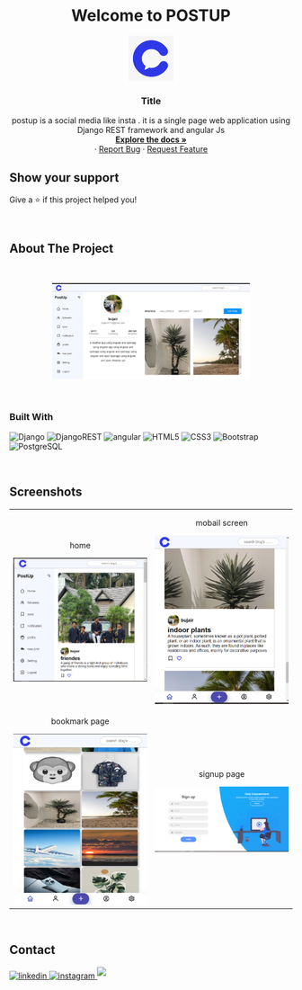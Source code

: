 <h1 align="center">Welcome to POSTUP </h1>
<p>
</p>
<div align="center">
  <a href="https://github.com/bujair111/postup-social-media-web">
    <img src="https://github.com/bujair111/postup-social-media-web/blob/master/frontend(angular)/POSTUP/src/assets/images/logooooooo.png" alt="Logo" width="80" height="80" border-radius="50%">
  </a>

  <h3 align="center">Title</h3>

  <p align="center">
    postup is a social media like insta . it is a single page web application using Django REST framework and angular Js
    <br />
    <a href="https://https://github.com/bujair111/postup-social-media-web"><strong>Explore the docs »</strong></a>
    <br />
    <!-- <a href="https://github.com/jauharmuhammed/README-Template">View Site</a> -->
    ·
    <a href="https://https://github.com/bujair111/postup-social-media-web/issues">Report Bug</a>
    ·
    <a href="https://https://github.com/bujair111/postup-social-media-web/issues">Request Feature</a>
  </p>
</div>



## Show your support

Give a ⭐️ if this project helped you!

<br>

## About The Project
<br>
<p align='center'>
<img src="https://github.com/bujair111/postup-social-media-web/blob/master/frontend(angular)/POSTUP/src/assets/asssets/profile.png" width='70%' >
</p>
<br>


### Built With

![Django](https://img.shields.io/badge/Django-092E20?style=for-the-badge&logo=django&logoColor=white)
![DjangoREST](https://img.shields.io/badge/DJANGO-REST-ff1709?style=for-the-badge&logo=django&logoColor=white&color=ff1709&labelColor=gray)
![angular](https://img.shields.io/badge/angular-20232A?style=for-the-badge&logo=angular&logoColor=red)
![HTML5](https://img.shields.io/badge/HTML5%20-%23E34F26.svg?style=for-the-badge&logo=html5&logoColor=white)
![CSS3](https://img.shields.io/badge/CSS%20-%231572B6.svg?style=for-the-badge&logo=css3&logoColor=white)
![Bootstrap](https://img.shields.io/badge/Bootstrap-563D7C?style=for-the-badge&logo=bootstrap&logoColor=white)
![PostgreSQL](https://img.shields.io/badge/PostgreSQL-316192?style=for-the-badge&logo=postgresql&logoColor=white)

<br>

## Screenshots



<table width="100%"> 
<tr>

<td width="50%">
<p align="center">
home
</p>
<img src="https://github.com/bujair111/postup-social-media-web/blob/master/frontend(angular)/POSTUP/src/assets/asssets/home.png">  
</td>
  <td width="50%">      
<p align="center">
mobail screen
</p>
<img src="https://github.com/bujair111/postup-social-media-web/blob/master/frontend(angular)/POSTUP/src/assets/asssets/mobailhome.png">
</td> 
<tr>
<td width="50%">
<p align="center">
bookmark page
</p>
<img src="https://github.com/bujair111/postup-social-media-web/blob/master/frontend(angular)/POSTUP/src/assets/asssets/saved.png">  
</td>
  <td width="50%">      
<p align="center">
signup page
</p>
<img src="https://github.com/bujair111/postup-social-media-web/blob/master/frontend(angular)/POSTUP/src/assets/asssets/signup.png">
</td> 	
</table>
<br/>

## Contact

<div align='left'>

<a href="https://linkedin.com/in/jauharmuhammed" target="_blank">
<img src="https://img.shields.io/badge/linkedin-%2300acee.svg?color=405DE6&style=for-the-badge&logo=linkedin&logoColor=white" alt=linkedin style="margin-bottom: 5px;"/>
</a>
	
<a href="https://instagram.com/bujaiir_" target="_blank">
<img src="https://img.shields.io/badge/instagram-%2300acee.svg?color=1DA1F2&style=for-the-badge&logo=instagram&logoColor=white" alt=instagram style="margin-bottom: 5px;"/>
</a>
	
<a href="mailto:bujairvk111@gmail.com" target="_blank">
<img src="https://img.shields.io/badge/gmail-%23EA4335.svg?style=for-the-badge&logo=gmail&logoColor=white" t=mail style="margin-bottom: 5px;" />
</a>
	
		


</div>
